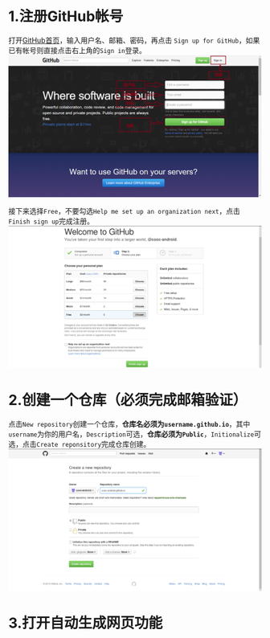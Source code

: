 # 1.注册GitHub帐号
打开[GitHub首页](https://github.com)，输入用户名、邮箱、密码，再点击 `Sign up for GitHub`，如果已有帐号则直接点击右上角的`Sign in`登录。
![注册1](images/signup1.png)

接下来选择`Free`，不要勾选`Help me set up an organization next`，点击`Finish sign up`完成注册。
![注册2](images/signup2.png)

# 2.创建一个仓库（必须完成邮箱验证）
点击`New repository`创建一个仓库，**仓库名必须为`username.github.io`**，其中`username`为你的用户名，`Description`可选，**仓库必须为`Public`**，`Initionalize`可选，点击`Create reponsitory`完成仓库创建。
![创建仓库](images/create-reponsitory.png)

# 3.打开自动生成网页功能